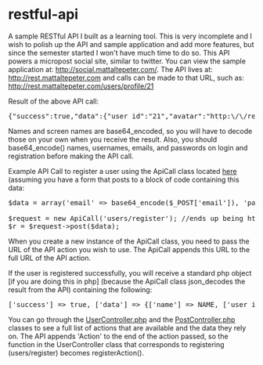 # restful-api
A sample RESTful API I built as a learning tool. This is very incomplete and I wish to polish up the API and sample application and add more features, but since the semester started I won't have much time to do so. This API powers a micropost social site, similar to twitter. 
You can view the sample application at: <a href="http://social.mattaltepeter.com/">http://social.mattaltepeter.com/</a>. 
The API lives at: <a href="http://rest.mattaltepeter.com/">http://rest.mattaltepeter.com</a> and calls can be made to that URL, such as: <a href="http://rest.mattaltepeter.com/users/profile/21">http://rest.mattaltepeter.com/users/profile/21</a> 

Result of the above API call:
<pre>
{"success":true,"data":{"user_id":"21","avatar":"http:\/\/rest.mattaltepeter.com\/uploads\/54bcae23436c5.png","bio":"Do you see any Teletubbies in here? Do you see a slender plastic tag clipped to my shirt with my name printed on it? Do you see a little Asian child with a blank expression on his face sitting outside on a mechanical helicopter?","name":"TWF0dCBBbHRlcGV0ZXI=","screen_name":"bWFsdGVwZXQ=","favorites":{"84":0,"81":0,"79":0,"77":0,"76":0,"75":0},"favorite_count":0,"followers":2,"following":0,"post_count":6,"posts":[{"post_id":"84","body":"test","time":"2015-01-19 00:17:36","attachment":null,"user_id":"21","name":"TWF0dCBBbHRlcGV0ZXI=","screen_name":"bWFsdGVwZXQ=","avatar":"http:\/\/rest.mattaltepeter.com\/uploads\/54bcae23436c5.png"},{"post_id":"81","body":"Test post","time":"2015-01-15 09:29:26","attachment":"http:\/\/rest.mattaltepeter.com\/uploads\/54b7eae65c02b.jpg","user_id":"21","name":"TWF0dCBBbHRlcGV0ZXI=","screen_name":"bWFsdGVwZXQ=","avatar":"http:\/\/rest.mattaltepeter.com\/uploads\/54bcae23436c5.png"},{"post_id":"79","body":"test","time":"2015-01-13 10:50:43","attachment":null,"user_id":"21","name":"TWF0dCBBbHRlcGV0ZXI=","screen_name":"bWFsdGVwZXQ=","avatar":"http:\/\/rest.mattaltepeter.com\/uploads\/54bcae23436c5.png"},{"post_id":"77","body":"try posting ","time":"2015-01-13 10:37:55","attachment":null,"user_id":"21","name":"TWF0dCBBbHRlcGV0ZXI=","screen_name":"bWFsdGVwZXQ=","avatar":"http:\/\/rest.mattaltepeter.com\/uploads\/54bcae23436c5.png"},{"post_id":"76","body":"Deadpool drawing","time":"2015-01-12 23:42:16","attachment":"http:\/\/rest.mattaltepeter.com\/uploads\/54b4be4901b07.jpg","user_id":"21","name":"TWF0dCBBbHRlcGV0ZXI=","screen_name":"bWFsdGVwZXQ=","avatar":"http:\/\/rest.mattaltepeter.com\/uploads\/54bcae23436c5.png"},{"post_id":"75","body":"test","time":"2015-01-12 23:41:42","attachment":null,"user_id":"21","name":"TWF0dCBBbHRlcGV0ZXI=","screen_name":"bWFsdGVwZXQ=","avatar":"http:\/\/rest.mattaltepeter.com\/uploads\/54bcae23436c5.png"}]}}</pre>

Names and screen names are base64_encoded, so you will have to decode those on your own when you receive the result. Also, you should base64_encode() names, usernames, emails, and passwords on login and registration before making the API call. 

Example API Call to register a user using the ApiCall class located <a href="https://github.com/maltepet/restful-api/blob/master/social/classes/apicall.php">here</a> (assuming you have a form that posts to a block of code containing this data: 

<pre>
$data = array('email' => base64_encode($_POST['email']), 'password' => base64_encode($_POST['password']), 'screen_name' => base64_encode($_POST['screen_name']), 'name' => base64_encode($_POST['name']));

$request = new ApiCall('users/register'); //ends up being http://rest.mattaltepeter.com/users/register
$r = $request->post($data);
</pre>

When you create a new instance of the ApiCall class, you need to pass the URL of the API action you wish to use. The ApiCall appends this URL to the full URL of the API action. 

If the user is registered successfully, you will receive a standard php object [if you are doing this in php] (because the ApiCall class json_decodes the result from the API) containing the following: 

<pre>
['success'] => true, ['data'] => {['name'] => NAME, ['user_id'] => USER_ID, ['screen_name'] => SCREEN_NAME, ['avatar'] => AVATAR
</pre>

You can go through the <a href="https://github.com/maltepet/restful-api/blob/master/rest/controllers/UserController.php">UserController.php</a> and the <a href="https://github.com/maltepet/restful-api/blob/master/rest/controllers/UserController.php">PostController.php</a> classes to see a full list of actions that are available and the data they rely on. The API appends 'Action' to the end of the action passed, so the function in the UserController class that corresponds to registering (users/register) becomes registerAction(). 
